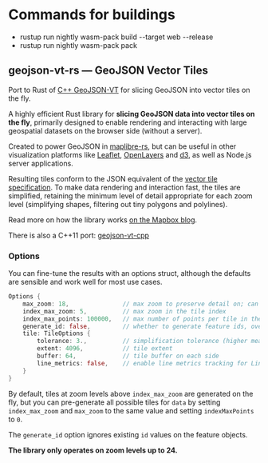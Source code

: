 # Commands for buildings

- rustup run nightly wasm-pack build --target web --release
- rustup run nightly wasm-pack pack



## geojson-vt-rs &mdash; GeoJSON Vector Tiles 

Port to Rust of [C++ GeoJSON-VT](https://github.com/mapbox/geojson-vt-cpp) for slicing GeoJSON into vector tiles on the fly.

A highly efficient Rust library for **slicing GeoJSON data into vector tiles on the fly**,  primarily designed to enable rendering and interacting with large geospatial datasets on the browser side (without a server).

Created to power GeoJSON in [maplibre-rs](https://github.com/maplibre/maplibre-rs), but can be useful in other visualization platforms  like [Leaflet](https://github.com/Leaflet/Leaflet), [OpenLayers](https://openlayers.org/) and [d3](https://github.com/mbostock/d3), as well as Node.js server applications.

Resulting tiles conform to the JSON equivalent of the [vector tile specification](https://github.com/mapbox/vector-tile-spec/).
To make data rendering and interaction fast, the tiles are simplified, retaining the minimum level of detail appropriate for each zoom level (simplifying shapes, filtering out tiny polygons and polylines).

Read more on how the library works [on the Mapbox blog](https://blog.mapbox.com/rendering-big-geodata-on-the-fly-with-geojson-vt-4e4d2a5dd1f2).

There is also a C++11 port: [geojson-vt-cpp](https://github.com/mapbox/geojson-vt-cpp)

### Options

You can fine-tune the results with an options struct, although the defaults are sensible and work well for most use cases.

```rust
Options {
    max_zoom: 18,               // max zoom to preserve detail on; can't be higher than 24
    index_max_zoom: 5,          // max zoom in the tile index
    index_max_points: 100000,   // max number of points per tile in the tile index
    generate_id: false,         // whether to generate feature ids, overriding existing ids
    tile: TileOptions {
        tolerance: 3.,          // simplification tolerance (higher means simpler)
        extent: 4096,           // tile extent
        buffer: 64,             // tile buffer on each side
        line_metrics: false,    // enable line metrics tracking for LineString/MultiLineString features
    }
}
```

By default, tiles at zoom levels above `index_max_zoom` are generated on the fly, 
but you can pre-generate all possible tiles for `data` by setting `index_max_zoom` and `max_zoom` to the same value and
setting `indexMaxPoints` to `0`.

The `generate_id` option ignores existing `id` values on the feature objects.

**The library only operates on zoom levels up to 24.**


